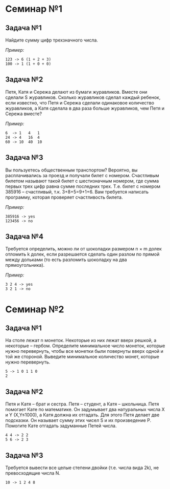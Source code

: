 # Семинар №1

## Задача №1

Найдите сумму цифр трехзначного числа.

*Пример:*
```
123 -> 6 (1 + 2 + 3)
100 -> 1 (1 + 0 + 0)
```

## Задача №2

Петя, Катя и Сережа делают из бумаги журавликов. Вместе они сделали S журавликов. Сколько журавликов сделал каждый 
ребенок, если известно, что Петя и Сережа сделали одинаковое количество журавликов, а Катя сделала в два раза больше
журавликов, чем Петя и Сережа вместе?

*Пример:*
```
6  -> 1   4   1
24 -> 4   16  4
60 -> 10  40  10
```

## Задача №3

Вы пользуетесь общественным транспортом? Вероятно, вы расплачивались за проезд и получали билет с номером. Счастливым
билетом называют такой билет с шестизначным номером, где сумма первых трех цифр равна сумме последних трех. Т.е. билет
с номером 385916 – счастливый, т.к. 3+8+5=9+1+6. Вам требуется написать программу, которая проверяет счастливость билета.

*Пример:*

```
385916 -> yes
123456 -> no
```

## Задача №4

Требуется определить, можно ли от шоколадки размером n × m долек отломить k долек, если разрешается сделать один разлом
по прямой между дольками (то есть разломить шоколадку на два прямоугольника).

*Пример:*

```
3 2 4 -> yes
3 2 1 -> no
```

# Семинар №2

## Задача №1

На столе лежат n монеток. Некоторые из них лежат вверх решкой, а некоторые – гербом. Определите минимальное число 
монеток, которые нужно перевернуть, чтобы все монетки были повернуты вверх одной и той же стороной. Выведите минимальное
количество монет, которые нужно перевернуть.
```
5 -> 1 0 1 1 0
2
```

## Задача №2

Петя и Катя – брат и сестра. Петя – студент, а Катя – школьница. Петя помогает Кате по математике. Он задумывает два 
натуральных числа X и Y (X,Y≤1000), а Катя должна их отгадать. Для этого Петя делает две подсказки. Он называет сумму
этих чисел S и их произведение P. Помогите Кате отгадать задуманные Петей числа.
```
4 4 -> 2 2
5 6 -> 2 3
```

## Задача №3

Требуется вывести все целые степени двойки (т.е. числа вида 2k), не превосходящие числа N.
```
10 -> 1 2 4 8
```